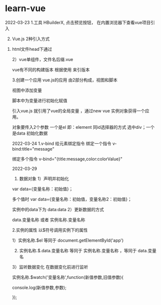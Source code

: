 # learn-vue


2022-03-23
1.工具
HBuilderX,  点击预览按钮， 在内置浏览器下查看vue项目引入

2. Vue.js 2种引入方式
1) html文件head下通过<script>引入vue.js

<script src="vue.js"  type="text/javascript"  chartset="UTF-8"> </script>

2）vue单组件，文件名后缀.vue

vue有不同的构建版本 根据使用 来引版本

3.创建一个应用
vue.js的应用 由2部分构成，视图和脚本

视图中添加变量

脚本中为变量进行初始化赋值

引入vue.js 就引用了vue的全局变量 ，通过new vue 实例对象获得一个应用。

对象要传入2个参数   一个是el  即：element 同id选择器的方式 选中div；一个是data  初始化数据



2022-03-24
1.v-bind 给元素绑定指令
绑定一个指令 v-bind:title="message"

绑定多个指令 v-bind="{title:message,color:colorValue}"

2022-03-29
1. 数据对象
1）声明并初始化

var data={变量名称：初始值}；

多个值时 var data={变量名称：初始值，变量名称2：初始值}；

实例中的data下为 data:data
2）更新数据的方式

data.变量名称 或者 实例名称.变量名称

2.实例的属性
以$符号调用实例下的属性

1）实例名称.$el      等同于 document.getElementById('app')

2)  实例名称.$.data.变量名称     等同于   实例名称.变量名称 ，等同于  data.变量名

3）监听数据变化    在数据变化前进行监听

实例名称.$watch('变量名称',function(新值参数,旧值参数){

console.log(新值参数,参数);

});
